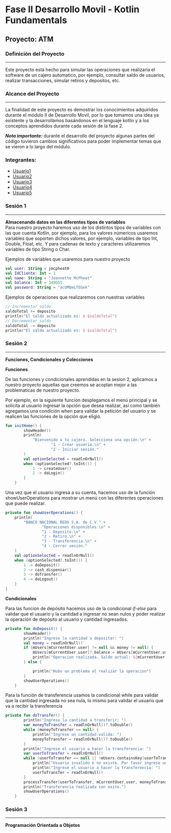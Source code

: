# Fase II Desarrollo Movil - Kotlin Fundamentals
## Proyecto: ATM

### Definición del Proyecto
***
Este proyecto está hecho para simular las operaciones que realizaría el software de un cajero automatico, por ejemplo,
consultar saldo de usuarios, realizar transacciones, simular retiros y depositos, etc.

### Alcance del Proyecto
***
La finalidad de este proyecto es demostrar los conocimientos adquiridos durante el módulo II de Desarrollo Movil,
por lo que tomamos una idea ya existente y la desarrollamos basándonos en el lenguaje kotlin y a los conceptos aprendidos
durante cada sesión de la fase 2.

***Nota importante:*** durante el desarrollo del proyecto algunas partes del código tuvieron cambios significativos para poder
implementar temas que se vieron a lo largo del módulo.

### Integrantes:
* [Usuario1](https://github.com/YaelRmz)
* [Usuario2](https://github.com/n-DiegoTF)
* [Usuario3](https://github.com/marioquintalcob)
* [Usuario4](https://github.com/ErickDaniel04)
* [Usuario5](https://github.com/YaelRmz)

### Sesión 1
***
**Almacenando datos en las diferentes tipos de variables** <br>
Para nuestro proyecto haremos uso de los distintos tipos de variables con las que cuenta Kotlin, por ejemplo,
para los valores númericos usaremos variables que soporten dichos valores, por ejemplo, variables de tipo Int, Double, Float, etc.
Y para cadenas de texto y caracteres utilizaremos variables de tipo String o Char.

Ejemplos de variables que usaremos para nuestro proyecto

```kotlin
val user: String = jmcpheat0
val IdCliente: Int = 1
val name: String = "Jeannette McPheat"
val balance: Int = 348655
val password: String = "acUMQeLfEGek"
```

Ejemplos de operaciones que realizaremos con nuestras variables
```kotlin
// Incrementar saldo
saldoTotal += deposito
println("El saldo actualizado es: $ $saldoTotal")
// Decrementar saldo
saldoTotal -= deposito
println("El saldo actualizado es: $ $saldoTotal")
```

### Sesión 2
***
**Funciones, Condicionales y Colecciones**

**Funciones**

De las funciones y condicionales aprendidas en la sesion 2, aplicamos a nuestro proyecto aquellas que creemos se acoplan
mejor a las problematicas de nuestro proyecto.

Por ejemplo, en la siguiente funcion desplegamos el menú principal y se solicita al usuario ingresar la opción que desea
realizar, así como también agregamos una condición when para validar la petición del usuario y se realicen las funciones
de la opción que eligió.
```kotlin
fun initHome() {
        showHeader()
        println(
            "Bienvenido a tu cajero. Selecciona una opción:\n" +
                    "1 - Crear usuario.\n" +
                    "2 - Iniciar sesión."
        )
        val optionSelected = readlnOrNull()
        when (optionSelected?.toInt()) {
            1 -> createUser()
            2 -> doLogin()
        }
    }
```

Una vez que el usuario ingresa a su cuenta, hacemos uso de la función showUserOperations para mostrar un menú con las 
diferentes operaciones que puede realizar.
```kotlin
private fun showUserOperations() {
    println(
        "BANCO NACIONAL BEDU S.A. de C.V." +
                "Operaciones disponibles:\n" +
                "1 - Deposito.\n" +
                "2 - Retiro.\n" +
                "3 - Transferencia.\n" +
                "4 - Cerrar sesión."
    )
    val optionSelected = readlnOrNull()
    when (optionSelected?.toInt()) {
        1 -> doDeposit()
        2 -> cash_dispensar()
        3 -> doTransfer()
        4 -> doLogout()
    }
}
```
**Condicionales**

Para las funcion de depósito hacemos uso de la condicional *if-else* para validar que el usuario y la cantidad a ingresar
no sean nulos y poder realizar la operación de depósito al usuario y cantidad ingresados.
```kotlin
private fun doDeposit() {
        showHeader()
        println("Ingrese la cantidad a depositar: ")
        val money = readlnOrNull()
        if (mUsers[mCurrentUser.user] != null && money != null) {
            mUsers[mCurrentUser.user]?.balance = mUsers[mCurrentUser.user]?.balance?.plus(money.toInt())!!
            println("Operacion realizada. Saldo actual: ${mCurrentUser.balance}")
        } else {

            println("Hubo un problema al realizar la operacion")
        }
        showUserOperations()
    }
```

Para la función de transferencia usamos la condicional while para validar que la cantidad ingresada no sea nula, lo mismo
para validar el usuario que va a recibir la transferencia
```kotlin
private fun doTransfer() {
        println("Ingrese la cantidad a transferir: ")
        var moneyToTransfer = readlnOrNull()?.toDouble()
        while (moneyToTransfer == null) {
            println("Ingrese un cantidad valida: ")
            moneyToTransfer = readlnOrNull()?.toDouble()
        }
        println("Ingrese el usuario a hacer la transferencia: ")
        var userToTransfer = readlnOrNull()
        while (userToTransfer == null || !mUsers.containsKey(userToTransfer)) {
            println("Usuario invalido o no existe. Por favor ingrese un usuario valido")
            println("Ingrese el usuario a hacer la transferencia: ")
            userToTransfer = readlnOrNull()
        }
        processTransfer(userToTransfer, mCurrentUser.user, moneyToTransfer!!)
        println("Transferencia realizada con exito.")
        showUserOperations()
    }
```

### Sesión 3
***
**Programación Orientada a Objetos**



```kotlin

```